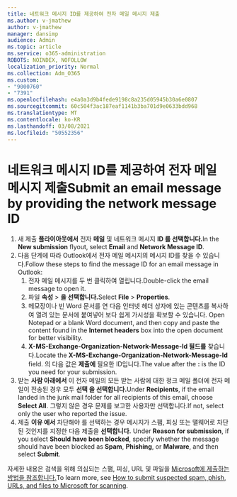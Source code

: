 ```yaml
---
title: 네트워크 메시지 ID를 제공하여 전자 메일 메시지 제출
ms.author: v-jmathew
author: v-jmathew
manager: dansimp
audience: Admin
ms.topic: article
ms.service: o365-administration
ROBOTS: NOINDEX, NOFOLLOW
localization_priority: Normal
ms.collection: Adm_O365
ms.custom:
- "9000760"
- "7391"
ms.openlocfilehash: e4a0a3d9b4fede9198c8a235d05945b30a6e0807
ms.sourcegitcommit: 60c504f3ac187eaf1141b3ba701d9e0633bdd968
ms.translationtype: MT
ms.contentlocale: ko-KR
ms.lasthandoff: 03/08/2021
ms.locfileid: "50552356"
---
```

# <a name="submit-an-email-message-by-providing-the-network-message-id"></a><span data-ttu-id="b0cfd-102">네트워크 메시지 ID를 제공하여 전자 메일 메시지 제출</span><span class="sxs-lookup"><span data-stu-id="b0cfd-102">Submit an email message by providing the network message ID</span></span>

1. <span data-ttu-id="b0cfd-103">새 제출 **플라이아웃에서** 전자 **메일** 및 네트워크 메시지 **ID 를 선택합니다.**</span><span class="sxs-lookup"><span data-stu-id="b0cfd-103">In the **New submission** flyout, select **Email** and **Network Message ID**.</span></span>
2. <span data-ttu-id="b0cfd-104">다음 단계에 따라 Outlook에서 전자 메일 메시지의 메시지 ID를 찾을 수 있습니다.</span><span class="sxs-lookup"><span data-stu-id="b0cfd-104">Follow these steps to find the message ID for an email message in Outlook:</span></span>
    1. <span data-ttu-id="b0cfd-105">전자 메일 메시지를 두 번 클릭하여 열립니다.</span><span class="sxs-lookup"><span data-stu-id="b0cfd-105">Double-click the email message to open it.</span></span>
    1. <span data-ttu-id="b0cfd-106">파일 **속성**  >  **을 선택합니다.**</span><span class="sxs-lookup"><span data-stu-id="b0cfd-106">Select **File** > **Properties**.</span></span>
    1. <span data-ttu-id="b0cfd-107">메모장이나 빈 Word 문서를 연 다음 인터넷 헤더 상자에 있는 콘텐츠를 복사하여 열려 있는 문서에 붙여넣어 보다 쉽게 가시성을 확보할 수 있습니다. </span><span class="sxs-lookup"><span data-stu-id="b0cfd-107">Open Notepad or a blank Word document, and then copy and paste the content found in the **Internet headers** box into the open document for better visibility.</span></span>
    1. <span data-ttu-id="b0cfd-108">**X-MS-Exchange-Organization-Network-Message-Id 필드를** 찾습니다.</span><span class="sxs-lookup"><span data-stu-id="b0cfd-108">Locate the **X-MS-Exchange-Organization-Network-Message-Id** field.</span></span> <span data-ttu-id="b0cfd-109">의 다음 값은 **제출에** 필요한 ID입니다.</span><span class="sxs-lookup"><span data-stu-id="b0cfd-109">The value after the **:** is the ID you need for your submission.</span></span>
3. <span data-ttu-id="b0cfd-110">받는 **사람 아래에서** 이 전자 메일의 모든 받는 사람에 대한 정크 메일 폴더에 전자 메일이 전송된 경우 모두 **선택 을 선택합니다.**</span><span class="sxs-lookup"><span data-stu-id="b0cfd-110">Under **Recipients**, if the email landed in the junk mail folder for all recipients of this email, choose **Select All**.</span></span> <span data-ttu-id="b0cfd-111">그렇지 않은 경우 문제를 보고한 사용자만 선택합니다.</span><span class="sxs-lookup"><span data-stu-id="b0cfd-111">If not, select only the user who reported the issue.</span></span>
4. <span data-ttu-id="b0cfd-112">제출 **이유 에서** 차단해야 를 선택하는 경우 메시지가 스팸, 피싱 또는 맬웨어로 차단된 것인지를 지정한 다음 제출을  **선택합니다.** </span><span class="sxs-lookup"><span data-stu-id="b0cfd-112">Under **Reason for submission**, if you select **Should have been blocked**, specify whether the message should have been blocked as **Spam**, **Phishing**, or **Malware**, and then select **Submit**.</span></span>

<span data-ttu-id="b0cfd-113">자세한 내용은 검색을 위해 의심되는 스팸, 피싱, URL 및 파일을 [Microsoft에 제출하는 방법을 참조합니다.](https://go.microsoft.com/fwlink/?linkid=2101479)</span><span class="sxs-lookup"><span data-stu-id="b0cfd-113">To learn more, see [How to submit suspected spam, phish, URLs, and files to Microsoft for scanning](https://go.microsoft.com/fwlink/?linkid=2101479).</span></span>
